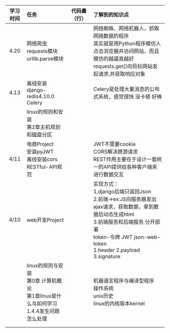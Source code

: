 

| 学习时间 | 任务                                                         | 代码量（行） | 了解到的知识点                                               |
| :------: | :----------------------------------------------------------- | :----------: | :----------------------------------------------------------- |
|   4.20   | 网络爬虫<br />requests模块<br />urllib.parse模块             |              | 网络蜘蛛、网络机器人，抓取网络数据的程序<br />其实就是用Python程序模仿人点击浏览器并访问网站，而且模仿的越逼真越好<br />requests.get()向目标网站发起请求,并获取响应对象 |
|   4.13   | 离线安装django-redis4.10.0<br />Celery                       |              | Celery是处理大量消息的公布式系统，感觉很快 没卡顿 好棒       |
|          | linux的规则和安装<br />第2章主机规划和磁盘分区               |              |                                                              |
|   4/11   | 电商Project<br />安装pyJWT<br />离线安装cors<br />RESTful-API规范 |              | JWT不需要cookie<br />CORS解决跨源请求<br />REST作用主要在于设计一套统一的API提供给各种客户端来进行数据交互 |
|   4/10   | web开发Project                                               |              | 实现方式：<br />1,django后端只返回Json<br />2.前端->ex:JS向服务器发出ajax请求，获取数据，拿到数据后动态生成html<br />3.前端服务和后端服务 分开部署<br />token-令牌 JWT json-web-token<br />1.header 2.payload 3.signature |
|          | linux的规则与安装 <br />第0章 计算机概论 <br />第1章linux是什么与如何学习<br />1.4.4发生问题怎么处理 |              | 机器语言程序与编译型程序<br />操作系统<br />unix历史<br />linux的内核版本kernel |
|          |                                                              |              |                                                              |
|          |                                                              |              |                                                              |

